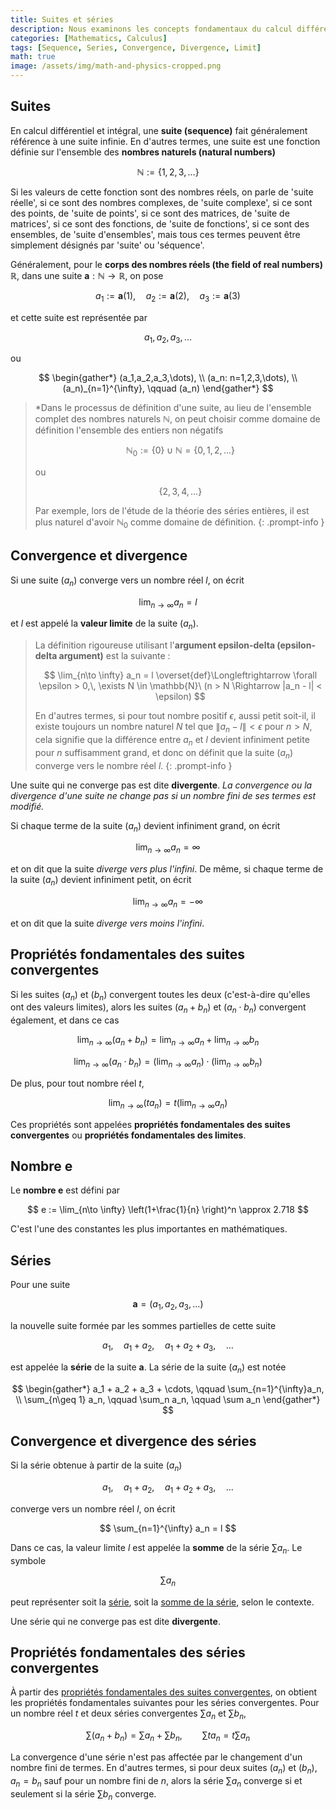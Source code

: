 ```yaml
---
title: Suites et séries
description: Nous examinons les concepts fondamentaux du calcul différentiel et intégral, tels que la définition des suites et séries, la convergence et la divergence des suites, la convergence et la divergence des séries, et la définition du nombre e.
categories: [Mathematics, Calculus]
tags: [Sequence, Series, Convergence, Divergence, Limit]
math: true
image: /assets/img/math-and-physics-cropped.png
---
```


## Suites
En calcul différentiel et intégral, une **suite (sequence)** fait généralement référence à une suite infinie. En d'autres termes, une suite est une fonction définie sur l'ensemble des **nombres naturels (natural numbers)**

$$ \mathbb{N} := \{1,2,3,\dots\} $$

Si les valeurs de cette fonction sont des nombres réels, on parle de 'suite réelle', si ce sont des nombres complexes, de 'suite complexe', si ce sont des points, de 'suite de points', si ce sont des matrices, de 'suite de matrices', si ce sont des fonctions, de 'suite de fonctions', si ce sont des ensembles, de 'suite d'ensembles', mais tous ces termes peuvent être simplement désignés par 'suite' ou 'séquence'.

Généralement, pour le **corps des nombres réels (the field of real numbers)** $\mathbb{R}$, dans une suite $\mathbf{a}: \mathbb{N} \to \mathbb{R}$, on pose

$$ a_1 := \mathbf{a}(1), \quad a_2 := \mathbf{a}(2), \quad a_3 := \mathbf{a}(3) $$

et cette suite est représentée par

$$ a_1,\, a_2,\, a_3,\, \dots $$

ou

$$ \begin{gather*}
(a_1,a_2,a_3,\dots), \\
(a_n: n=1,2,3,\dots), \\
(a_n)_{n=1}^{\infty}, \qquad (a_n)
\end{gather*} $$

> *Dans le processus de définition d'une suite, au lieu de l'ensemble complet des nombres naturels $\mathbb{N}$, on peut choisir comme domaine de définition l'ensemble des entiers non négatifs
>
> $$ \mathbb{N}_0 := \{0\} \cup \mathbb{N} = \{0,1,2,\dots\} $$
>
> ou
>
> $$\{2,3,4,\dots \}$$
>
> Par exemple, lors de l'étude de la théorie des séries entières, il est plus naturel d'avoir $\mathbb{N}_0$ comme domaine de définition.
{: .prompt-info }

## Convergence et divergence
Si une suite $(a_n)$ converge vers un nombre réel $l$, on écrit

$$ \lim_{n\to \infty} a_n = l $$

et $l$ est appelé la **valeur limite** de la suite $(a_n)$.

> La définition rigoureuse utilisant l'**argument epsilon-delta (epsilon-delta argument)** est la suivante :
>
> $$ \lim_{n\to \infty} a_n = l \overset{def}\Longleftrightarrow \forall \epsilon > 0,\, \exists N \in \mathbb{N}\ (n > N \Rightarrow |a_n - l| < \epsilon) $$
>
> En d'autres termes, si pour tout nombre positif $\epsilon$, aussi petit soit-il, il existe toujours un nombre naturel $N$ tel que $\|a_n - l \| < \epsilon$ pour $n>N$, cela signifie que la différence entre $a_n$ et $l$ devient infiniment petite pour $n$ suffisamment grand, et donc on définit que la suite $(a_n)$ converge vers le nombre réel $l$.
{: .prompt-info }

Une suite qui ne converge pas est dite **divergente**. *La convergence ou la divergence d'une suite ne change pas si un nombre fini de ses termes est modifié.*

Si chaque terme de la suite $(a_n)$ devient infiniment grand, on écrit

$$ \lim_{n\to \infty} a_n = \infty $$

et on dit que la suite *diverge vers plus l'infini*. De même, si chaque terme de la suite $(a_n)$ devient infiniment petit, on écrit

$$ \lim_{n\to \infty} a_n = -\infty $$

et on dit que la suite *diverge vers moins l'infini*.

## Propriétés fondamentales des suites convergentes
Si les suites $(a_n)$ et $(b_n)$ convergent toutes les deux (c'est-à-dire qu'elles ont des valeurs limites), alors les suites $(a_n + b_n)$ et $(a_n \cdot b_n)$ convergent également, et dans ce cas

$$ \lim_{n\to \infty} (a_n + b_n) = \lim_{n\to \infty} a_n + \lim_{n\to \infty} b_n \label{eqn:props_of_conv_series_1}\tag{1}$$

$$ \lim_{n\to \infty} (a_n \cdot b_n) = \left(\lim_{n\to \infty} a_n \right) \cdot \left(\lim_{n\to \infty} b_n \right) \label{eqn:props_of_conv_series_2}\tag{2}$$

De plus, pour tout nombre réel $t$,

$$ \lim_{n\to \infty} (t a_n) = t\left(\lim_{n\to \infty} a_n \right) \label{eqn:props_of_conv_series_3}\tag{3}$$

Ces propriétés sont appelées **propriétés fondamentales des suites convergentes** ou **propriétés fondamentales des limites**.

## Nombre e
Le **nombre e** est défini par

$$ e := \lim_{n\to \infty} \left(1+\frac{1}{n} \right)^n \approx 2.718 $$

C'est l'une des constantes les plus importantes en mathématiques.

## Séries
Pour une suite

$$ \mathbf{a} = (a_1, a_2, a_3, \dots) $$

la nouvelle suite formée par les sommes partielles de cette suite

$$ a_1, \quad a_1 + a_2, \quad a_1 + a_2 + a_3, \quad \dots $$

est appelée la **série** de la suite $\mathbf{a}$. La série de la suite $(a_n)$ est notée

$$ \begin{gather*}
a_1 + a_2 + a_3 + \cdots, \qquad \sum_{n=1}^{\infty}a_n, \\
\sum_{n\geq 1} a_n, \qquad \sum_n a_n, \qquad \sum a_n 
\end{gather*} $$

## Convergence et divergence des séries
Si la série obtenue à partir de la suite $(a_n)$

$$ a_1, \quad a_1 + a_2, \quad a_1 + a_2 + a_3, \quad \dots $$

converge vers un nombre réel $l$, on écrit

$$ \sum_{n=1}^{\infty} a_n = l $$

Dans ce cas, la valeur limite $l$ est appelée la **somme** de la série $\sum a_n$. Le symbole

$$ \sum a_n $$

peut représenter soit la <u>série</u>, soit la <u>somme de la série</u>, selon le contexte.

Une série qui ne converge pas est dite **divergente**.

## Propriétés fondamentales des séries convergentes
À partir des [propriétés fondamentales des suites convergentes](#propriétés-fondamentales-des-suites-convergentes), on obtient les propriétés fondamentales suivantes pour les séries convergentes. Pour un nombre réel $t$ et deux séries convergentes $\sum a_n$ et $\sum b_n$,

$$ \sum(a_n + b_n) = \sum a_n + \sum b_n, \qquad \sum ta_n = t\sum a_n $$

La convergence d'une série n'est pas affectée par le changement d'un nombre fini de termes. En d'autres termes, si pour deux suites $(a_n)$ et $(b_n)$, $a_n=b_n$ sauf pour un nombre fini de $n$, alors la série $\sum a_n$ converge si et seulement si la série $\sum b_n$ converge.
